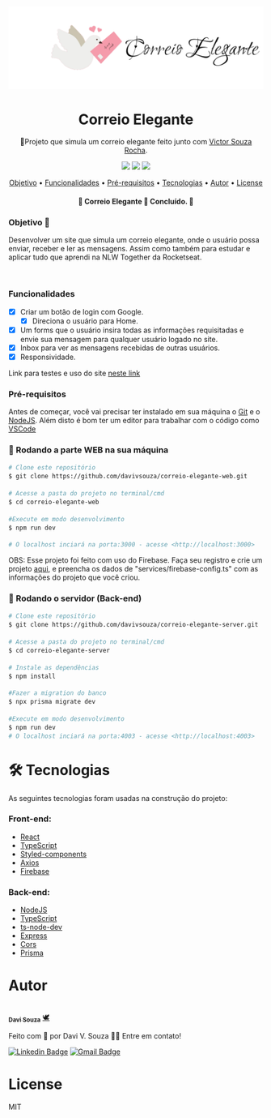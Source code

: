 
<p align="center">
  <a href="#">
    <img src="./src/assets/logo.svg" height="auto" width="auto" alt="Correio Elegante" />
  </a>
</p>

<h1 align="center">Correio Elegante</h1>
<p align="center">🚀Projeto que simula um correio elegante feito junto com <a href="https://github.com/VictorRocha-dev" target="_blank">Victor Souza Rocha</a>.</p>

<div align="center">
  <img  src="https://img.shields.io/github/issues/davivsouza/correio-elegante-web"/>
  <img  src="https://img.shields.io/github/forks/davivsouza/correio-elegante-web"/>
  <img  src="https://img.shields.io/github/stars/davivsouza/correio-elegante-web"/>
</div>

<p align="center">
 <a href="#objetivo">Objetivo</a> •
 <a href="#funcionalidades">Funcionalidades</a> • 
 <a href="#pre-req">Pré-requisitos</a> • 
 <a href="#tecnologias">Tecnologias</a> • 
 <a href="#autor">Autor</a> • 
 <a href="#license">License</a>
</p>
<h4 align="center"> 
	🚧  Correio Elegante 🚀 Concluído.  🚧
</h4>


<h3 id="objetivo">Objetivo 🎯</h3>

Desenvolver um site que simula um correio elegante, onde o usuário possa enviar, receber e ler as mensagens. Assim como também para estudar e aplicar tudo  que aprendi na NLW Together da Rocketseat. 

<br>

<h3 id="funcionalidades">Funcionalidades</h3>

- [x] Criar um botão de login com Google.
  - [x] Direciona o usuário para Home.
- [x] Um forms que o usuário insira todas as informações requisitadas e envie sua mensagem para qualquer usuário logado no site.
- [x] Inbox para ver as mensagens recebidas de outras usuários.
- [x] Responsividade.

Link para testes e uso do site [neste link](https://correio-elegante-web.vercel.app/)


<h3 id="pre-req">Pré-requisitos</h3>

Antes de começar, você vai precisar ter instalado em sua máquina o
[Git](https://git-scm.com) e o [NodeJS](https://nodejs.org/en/). Além disto é bom ter um editor para trabalhar com o código como [VSCode](https://code.visualstudio.com/)

### 🎲 Rodando a parte WEB na sua máquina

```bash
# Clone este repositório
$ git clone https://github.com/davivsouza/correio-elegante-web.git

# Acesse a pasta do projeto no terminal/cmd
$ cd correio-elegante-web

#Execute em modo desenvolvimento
$ npm run dev
 
# O localhost inciará na porta:3000 - acesse <http://localhost:3000>

```
OBS: Esse projeto foi feito com uso do Firebase. 
Faça seu registro e crie um projeto [aqui](https://console.firebase.google.com), e preencha os dados de "services/firebase-config.ts" com as informações do projeto que você criou.
### 🎲 Rodando o servidor (Back-end)

```bash
# Clone este repositório
$ git clone https://github.com/davivsouza/correio-elegante-server.git

# Acesse a pasta do projeto no terminal/cmd
$ cd correio-elegante-server

# Instale as dependências
$ npm install

#Fazer a migration do banco
$ npx prisma migrate dev

#Execute em modo desenvolvimento
$ npm run dev
# O localhost inciará na porta:4003 - acesse <http://localhost:4003>

```

<h1 id="tecnologias">🛠 Tecnologias</h1>

As seguintes tecnologias foram usadas na construção do projeto:
### Front-end:
- [React](https://pt-br.reactjs.org/)
- [TypeScript](https://www.typescriptlang.org/)
- [Styled-components](https://styled-components.com/docs)
- [Axios](https://github.com/axios/axios)
- [Firebase](https://console.firebase.google.com/)
### Back-end:
- [NodeJS](https://nodejs.org/en/)
- [TypeScript](https://www.typescriptlang.org/)
- [ts-node-dev](https://www.npmjs.com/package/ts-node-dev)
- [Express](https://expressjs.com/)
- [Cors](https://expressjs.com/en/resources/middleware/cors.html)
- [Prisma](https://www.prisma.io/)


<h1 id="autor">Autor</h1>

<a href="https://github.com/davivsouza/">
 <img style="border-radius: 50%;" src="https://github.com/davivsouza.png" width="100px;" alt=""/>
 <br />
 <sub><b>Davi Souza</b></sub></a> <a href="https://github.com/davivsouza/" title="Davi V. Souza">🕊</a>



Feito com 💜 por Davi V. Souza  👋🏽 Entre em contato!

[![Linkedin Badge](https://img.shields.io/badge/-Davi-blue?style=flat-square&logo=Linkedin&logoColor=white&link=https://www.linkedin.com/in/davi-vasconcelos-souza-236170234/)](https://www.linkedin.com/in/davi-vasconcelos-souza-236170234/) 
[![Gmail Badge](https://img.shields.io/badge/-davivasconcelossouza21@gmail.com-c14438?style=flat-square&logo=Gmail&logoColor=white&link=mailto:davivasconcelossouza21@gmail.com)](mailto:davivasconcelossouza21@gmail.com)

<h1 id="license">License</h1>
MIT
